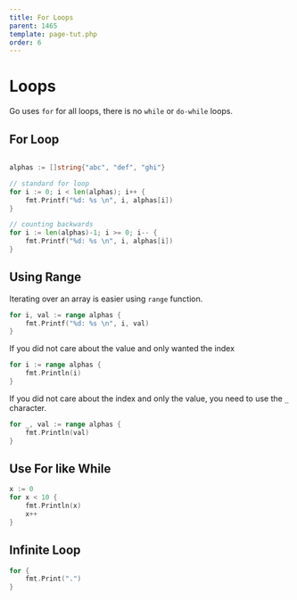 ```yaml
---
title: For Loops
parent: 1465
template: page-tut.php
order: 6
---
```


# Loops

Go uses `for` for all loops, there is no `while` or `do-while` loops.

## For Loop

```go

alphas := []string{"abc", "def", "ghi"}

// standard for loop
for i := 0; i < len(alphas); i++ {
	fmt.Printf("%d: %s \n", i, alphas[i])
}

// counting backwards
for i := len(alphas)-1; i >= 0; i-- {
	fmt.Printf("%d: %s \n", i, alphas[i])
}
```

## Using Range

Iterating over an array is easier using `range` function.

```go
for i, val := range alphas {
	fmt.Printf("%d: %s \n", i, val)
}
```

If you did not care about the value and only wanted the index

```go
for i := range alphas {
	fmt.Println(i)
}
```

If you did not care about the index and only the value, you need to use the `_` character.

```go
for _, val := range alphas {
	fmt.Println(val)
}
```

## Use For like  While

```go
x := 0
for x < 10 {
	fmt.Println(x)
	x++
}
```

## Infinite Loop

```go
for {
	fmt.Print(".")
}
```


